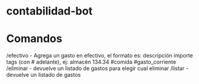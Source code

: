 # contabilidad-bot

# Comandos
/efectivo - Agrega un gasto en efectivo, el formato es: descripción importe tags (con # adelante), ej: almacén 134.34 #comida #gasto_corriente
/eliminar - devuelve un listado de gastos para elegir cual eliminar
/listar - devuelve un listado de gastos
